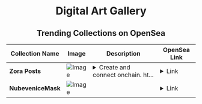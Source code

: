 <div align="center">

# Digital Art Gallery

## Trending Collections on OpenSea

| Collection Name                       | Image                                                                                     | Description                       | OpenSea Link                                                                                          |
|---------------------------------------|-------------------------------------------------------------------------------------------|-----------------------------------|--------------------------------------------------------------------------------------------------------|
| **Zora Posts** | ![Image](https://i.seadn.io/s/raw/files/143018ead6c875703d65542549356d4a.jpg?w=500&auto=format?w=200&auto=format) | <details><summary>Create and connect onchain. ht...</summary>Create and connect onchain. https://zora.co</details> | <details><summary>Link</summary>[Zora Posts](https://opensea.io/collection/zora-posts-14765)</details> |
| **NubeveniceMask** | ![Image](https://i.seadn.io/s/raw/files/81df0d61f62ef146b1f7907fccddf65f.jpg?w=500&auto=format?w=200&auto=format) |  | <details><summary>Link</summary>[NubeveniceMask](https://opensea.io/collection/nubevenicemask)</details> |

</div>